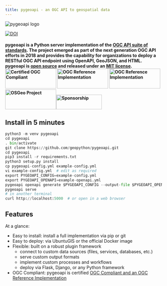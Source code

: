 ```yaml
---
title: pygeoapi - an OGC API to geospatial data
---
```


![pygeoapi logo](img/pygeoapi-logo.png "pygeoapi logo")

[![DOI](https://zenodo.org/badge/121585259.svg)](https://zenodo.org/badge/latestdoi/121585259)

<h4>pygeoapi is a Python server implementation of the <a href="https://ogcapi.ogc.org">OGC API suite of standards</a>. The project emerged as part of the next generation OGC API efforts in 2018 and provides the capability for organizations to deploy a RESTful OGC API endpoint using OpenAPI, GeoJSON, and HTML. pygeoapi is <a href="https://opensource.org">open source</a> and released under an <a href="https://github.com/geopython/pygeoapi/blob/master/LICENSE.md">MIT license</a>.

<br/>
<a title="Certified OGC Compliant" href="https://www.opengeospatial.org/resource/products/details/?pid=1663"><img alt="Certified OGC Compliant" src="https://portal.ogc.org/public_ogc/compliance/OGC_Certified_Badge.png" width="164" height="64"/></a> <a title="OGC Reference Implementation" href="https://www.opengeospatial.org/resource/products/details/?pid=1663"><img alt="OGC Reference Implementation" src="https://portal.ogc.org/public_ogc/compliance/badge.php?s=ogcapi-features-1 1.0&r=1&n=1)" width="164" height="64"/></a> <a title="OGC Reference Implementation" href="https://www.opengeospatial.org/resource/products/details/?pid=1663"><img alt="OGC Reference Implementation" src="https://portal.ogc.org/public_ogc/compliance/badge.php?s=ogcapi-edr-1 1.0.1&r=1&n=1" width="164" height="64"/></a> <a title="OSGeo Project" href="https://www.osgeo.org/projects/pygeoapi"><img alt="OSGeo Project" src="https://raw.githubusercontent.com/OSGeo/osgeo/master/incubation/project/OSGeo_project.png" width="164" height="64"/></a><a href="https://github.com/geopython/pygeoapi/wiki/Sponsorship"><img alt="Sponsorship" width="147" height="47" src="img/btn_donateCC_LG.gif"/></a>

</h4>

## Install in 5 minutes
```python
python3 -m venv pygeoapi
cd pygeoapi
. bin/activate
git clone https://github.com/geopython/pygeoapi.git
cd pygeoapi
pip3 install -r requirements.txt
python3 setup.py install
cp pygeoapi-config.yml example-config.yml
vi example-config.yml  # edit as required
export PYGEOAPI_CONFIG=example-config.yml
export PYGEOAPI_OPENAPI=example-openapi.yml
pygeoapi openapi generate $PYGEOAPI_CONFIG --output-file $PYGEOAPI_OPENAPI
pygeoapi serve
# in another terminal
curl http://localhost:5000  # or open in a web browser
```

## Features

At a glance:

- Easy to install: install a full implementation via pip or git
- Easy to deploy: via UbuntuGIS or the official Docker image
- Flexible: built on a robust plugin framework
    - connect to custom data sources (files, services, databases, etc.)
    - serve custom output formats
    - implement custom processes and workflows
    - deploy via Flask, Django, or any Python framework
- OGC Compliant: pygeoapi is certified [OGC Compliant and an OGC Reference Implementation](https://www.opengeospatial.org/resource/products/details/?pid=1663)
